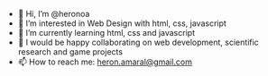 - 👋 Hi, I’m @heronoa
- 👀 I’m interested in Web Design with html, css, javascript
- 🌱 I’m currently learning html, css and javascript 
- 💞️ I would be happy collaborating on web development, scientific research and game projects 
- 📫 How to reach me: heron.amaral@gmail.com

<!---
heronoa/heronoa is a ✨ special ✨ repository because its `README.md` (this file) appears on your GitHub profile.
You can click the Preview link to take a look at your changes.
--->
